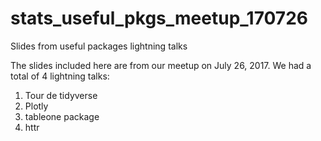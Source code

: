 # stats_useful_pkgs_meetup_170726
Slides from useful packages lightning talks

The slides included here are from our meetup on July 26, 2017. We had a total of 4 lightning talks:

1) Tour de tidyverse
2) Plotly
3) tableone package
4) httr
